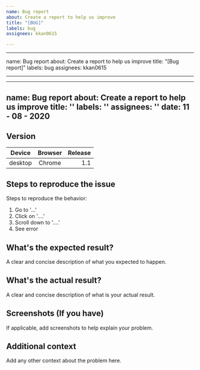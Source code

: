 ```yaml
---
name: Bug report
about: Create a report to help us improve
title: "[BUG]"
labels: bug
assignees: kkan0615

---
```


---
name: Bug report
about: Create a report to help us improve
title: "[Bug report]"
labels: bug
assignees: kkan0615

---

---
name: Bug report
about: Create a report to help us improve
title: ''
labels: ''
assignees: ''
date: 11 - 08 - 2020
---

## Version
| Device | Browser | Release |
|---|:---:|---:|
| desktop | Chrome | 1.1 |

## Steps to reproduce the issue
Steps to reproduce the behavior:
1. Go to '...'
2. Click on '....'
3. Scroll down to '....'
4. See error

## What's the expected result?
A clear and concise description of what you expected to happen.

## What's the actual result?
A clear and concise description of what is your actual result.

## Screenshots (If you have)
If applicable, add screenshots to help explain your problem.

## Additional context
Add any other context about the problem here.
